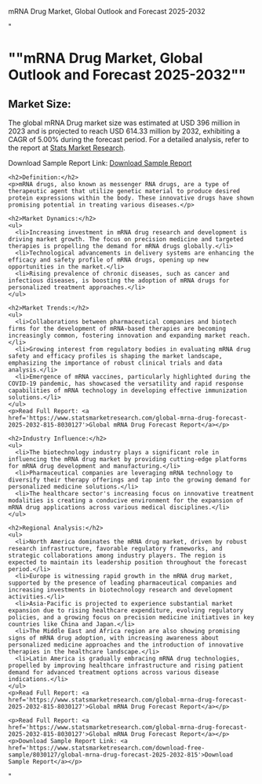 mRNA Drug Market, Global Outlook and Forecast 2025-2032

"<html>
  <body>
    <h1>""mRNA Drug Market, Global Outlook and Forecast 2025-2032""</h1>
    <h2>Market Size:</h2>
    <p>The global mRNA Drug market size was estimated at USD 396 million in 2023 and is projected to reach USD 614.33 million by 2032, exhibiting a CAGR of 5.00% during the forecast period. For a detailed analysis, refer to the report at <a href='https://www.statsmarketresearch.com/global-mrna-drug-forecast-2025-2032-815-8030127'>Stats Market Research</a>.</p>
    <p>Download Sample Report Link: <a href='https://www.statsmarketresearch.com/download-free-sample/8030127/global-mrna-drug-forecast-2025-2032-815'>Download Sample Report</a></p>
    
    <h2>Definition:</h2>
    <p>mRNA drugs, also known as messenger RNA drugs, are a type of therapeutic agent that utilize genetic material to produce desired protein expressions within the body. These innovative drugs have shown promising potential in treating various diseases.</p>
    
    <h2>Market Dynamics:</h2>
    <ul>
      <li>Increasing investment in mRNA drug research and development is driving market growth. The focus on precision medicine and targeted therapies is propelling the demand for mRNA drugs globally.</li>
      <li>Technological advancements in delivery systems are enhancing the efficacy and safety profile of mRNA drugs, opening up new opportunities in the market.</li>
      <li>Rising prevalence of chronic diseases, such as cancer and infectious diseases, is boosting the adoption of mRNA drugs for personalized treatment approaches.</li>
    </ul>
    
    <h2>Market Trends:</h2>
    <ul>
      <li>Collaborations between pharmaceutical companies and biotech firms for the development of mRNA-based therapies are becoming increasingly common, fostering innovation and expanding market reach.</li>
      <li>Growing interest from regulatory bodies in evaluating mRNA drug safety and efficacy profiles is shaping the market landscape, emphasizing the importance of robust clinical trials and data analysis.</li>
      <li>Emergence of mRNA vaccines, particularly highlighted during the COVID-19 pandemic, has showcased the versatility and rapid response capabilities of mRNA technology in developing effective immunization solutions.</li>
    </ul>
    <p>Read Full Report: <a href='https://www.statsmarketresearch.com/global-mrna-drug-forecast-2025-2032-815-8030127'>Global mRNA Drug Forecast Report</a></p>
    
    <h2>Industry Influence:</h2>
    <ul>
      <li>The biotechnology industry plays a significant role in influencing the mRNA drug market by providing cutting-edge platforms for mRNA drug development and manufacturing.</li>
      <li>Pharmaceutical companies are leveraging mRNA technology to diversify their therapy offerings and tap into the growing demand for personalized medicine solutions.</li>
      <li>The healthcare sector's increasing focus on innovative treatment modalities is creating a conducive environment for the expansion of mRNA drug applications across various medical disciplines.</li>
    </ul>
    
    <h2>Regional Analysis:</h2>
    <ul>
      <li>North America dominates the mRNA drug market, driven by robust research infrastructure, favorable regulatory frameworks, and strategic collaborations among industry players. The region is expected to maintain its leadership position throughout the forecast period.</li>
      <li>Europe is witnessing rapid growth in the mRNA drug market, supported by the presence of leading pharmaceutical companies and increasing investments in biotechnology research and development activities.</li>
      <li>Asia-Pacific is projected to experience substantial market expansion due to rising healthcare expenditure, evolving regulatory policies, and a growing focus on precision medicine initiatives in key countries like China and Japan.</li>
      <li>The Middle East and Africa region are also showing promising signs of mRNA drug adoption, with increasing awareness about personalized medicine approaches and the introduction of innovative therapies in the healthcare landscape.</li>
      <li>Latin America is gradually embracing mRNA drug technologies, propelled by improving healthcare infrastructure and rising patient demand for advanced treatment options across various disease indications.</li>
    </ul>
    <p>Read Full Report: <a href='https://www.statsmarketresearch.com/global-mrna-drug-forecast-2025-2032-815-8030127'>Global mRNA Drug Forecast Report</a></p>
    
    <p>Read Full Report: <a href='https://www.statsmarketresearch.com/global-mrna-drug-forecast-2025-2032-815-8030127'>Global mRNA Drug Forecast Report</a></p>
    <p>Download Sample Report Link: <a href='https://www.statsmarketresearch.com/download-free-sample/8030127/global-mrna-drug-forecast-2025-2032-815'>Download Sample Report</a></p>
    
  </body>
</html>"
